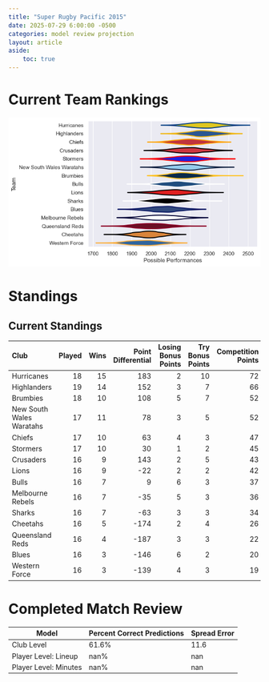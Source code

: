```yaml
---  
title: "Super Rugby Pacific 2015"  
date: 2025-07-29 6:00:00 -0500  
categories: model review projection  
layout: article  
aside:  
    toc: true  
---
```

# Current Team Rankings


![Club Rankings](plots/rankings_Super_Rugby_Pacific_2015.png)
# Standings

## Current Standings


| Club                     |   Played |   Wins |   Point Differential |   Losing Bonus Points |   Try Bonus Points |   Competition Points |
|:-------------------------|---------:|-------:|---------------------:|----------------------:|-------------------:|---------------------:|
| Hurricanes               |       18 |     15 |                  183 |                     2 |                 10 |                   72 |
| Highlanders              |       19 |     14 |                  152 |                     3 |                  7 |                   66 |
| Brumbies                 |       18 |     10 |                  108 |                     5 |                  7 |                   52 |
| New South Wales Waratahs |       17 |     11 |                   78 |                     3 |                  5 |                   52 |
| Chiefs                   |       17 |     10 |                   63 |                     4 |                  3 |                   47 |
| Stormers                 |       17 |     10 |                   30 |                     1 |                  2 |                   45 |
| Crusaders                |       16 |      9 |                  143 |                     2 |                  5 |                   43 |
| Lions                    |       16 |      9 |                  -22 |                     2 |                  2 |                   42 |
| Bulls                    |       16 |      7 |                    9 |                     6 |                  3 |                   37 |
| Melbourne Rebels         |       16 |      7 |                  -35 |                     5 |                  3 |                   36 |
| Sharks                   |       16 |      7 |                  -63 |                     3 |                  3 |                   34 |
| Cheetahs                 |       16 |      5 |                 -174 |                     2 |                  4 |                   26 |
| Queensland Reds          |       16 |      4 |                 -187 |                     3 |                  3 |                   22 |
| Blues                    |       16 |      3 |                 -146 |                     6 |                  2 |                   20 |
| Western Force            |       16 |      3 |                 -139 |                     4 |                  3 |                   19 |



# Completed Match Review


| Model | Percent Correct Predictions | Spread Error |
| ------ | ------ | ------ |
| Club Level | 61.6% | 11.6 |
| Player Level: Lineup | nan% | nan |
| Player Level: Minutes | nan% | nan |

